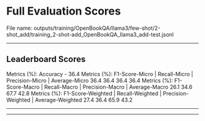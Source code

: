 # Full Evaluation Scores

File name: outputs/training/OpenBookQA/llama3/few-shot/2-shot_add/training_2-shot-add_OpenBookQA_llama3_add-test.jsonl


---

## Leaderboard Scores

Metrics (%): Accuracy - 36.4
Metrics (%): F1-Score-Micro | Recall-Micro | Precision-Micro | Average-Micro
                36.4        36.4          36.4        36.4
Metrics (%): F1-Score-Macro | Recall-Macro | Precision-Macro | Average-Macro
                26.1        34.6          67.7        42.8
Metrics (%): F1-Score-Weighted | Recall-Weighted | Precision-Weighted | Average-Weighted
                27.4        36.4          65.9        43.2

---


---

